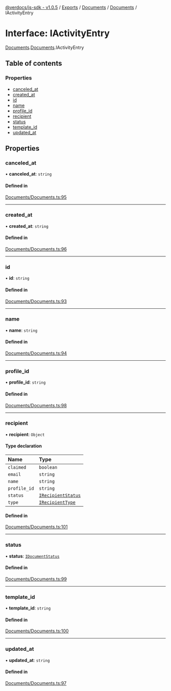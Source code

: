 [@verdocs/js-sdk - v1.0.5](../README.md) / [Exports](../modules.md) / [Documents](../modules/Documents.md) / [Documents](../modules/Documents.Documents-1.md) / IActivityEntry

# Interface: IActivityEntry

[Documents](../modules/Documents.md).[Documents](../modules/Documents.Documents-1.md).IActivityEntry

## Table of contents

### Properties

- [canceled_at](Documents.Documents-1.IActivityEntry.md#canceled_at)
- [created_at](Documents.Documents-1.IActivityEntry.md#created_at)
- [id](Documents.Documents-1.IActivityEntry.md#id)
- [name](Documents.Documents-1.IActivityEntry.md#name)
- [profile_id](Documents.Documents-1.IActivityEntry.md#profile_id)
- [recipient](Documents.Documents-1.IActivityEntry.md#recipient)
- [status](Documents.Documents-1.IActivityEntry.md#status)
- [template_id](Documents.Documents-1.IActivityEntry.md#template_id)
- [updated_at](Documents.Documents-1.IActivityEntry.md#updated_at)

## Properties

### canceled\_at

• **canceled\_at**: `string`

#### Defined in

[Documents/Documents.ts:95](https://github.com/Verdocs/js-sdk/blob/main/src/Documents/Documents.ts#L95)

___

### created\_at

• **created\_at**: `string`

#### Defined in

[Documents/Documents.ts:96](https://github.com/Verdocs/js-sdk/blob/main/src/Documents/Documents.ts#L96)

___

### id

• **id**: `string`

#### Defined in

[Documents/Documents.ts:93](https://github.com/Verdocs/js-sdk/blob/main/src/Documents/Documents.ts#L93)

___

### name

• **name**: `string`

#### Defined in

[Documents/Documents.ts:94](https://github.com/Verdocs/js-sdk/blob/main/src/Documents/Documents.ts#L94)

___

### profile\_id

• **profile\_id**: `string`

#### Defined in

[Documents/Documents.ts:98](https://github.com/Verdocs/js-sdk/blob/main/src/Documents/Documents.ts#L98)

___

### recipient

• **recipient**: `Object`

#### Type declaration

| Name | Type |
| :------ | :------ |
| `claimed` | `boolean` |
| `email` | `string` |
| `name` | `string` |
| `profile_id` | `string` |
| `status` | [`IRecipientStatus`](../modules/Documents.Documents-1.md#irecipientstatus) |
| `type` | [`IRecipientType`](../modules/Documents.Documents-1.md#irecipienttype) |

#### Defined in

[Documents/Documents.ts:101](https://github.com/Verdocs/js-sdk/blob/main/src/Documents/Documents.ts#L101)

___

### status

• **status**: [`IDocumentStatus`](../modules/Documents.Documents-1.md#idocumentstatus)

#### Defined in

[Documents/Documents.ts:99](https://github.com/Verdocs/js-sdk/blob/main/src/Documents/Documents.ts#L99)

___

### template\_id

• **template\_id**: `string`

#### Defined in

[Documents/Documents.ts:100](https://github.com/Verdocs/js-sdk/blob/main/src/Documents/Documents.ts#L100)

___

### updated\_at

• **updated\_at**: `string`

#### Defined in

[Documents/Documents.ts:97](https://github.com/Verdocs/js-sdk/blob/main/src/Documents/Documents.ts#L97)
